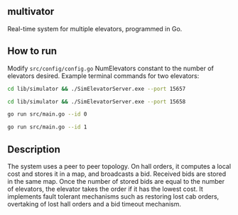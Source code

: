 ## multivator
Real-time system for multiple elevators, programmed in Go.

## How to run

Modify ```src/config/config.go``` NumElevators constant to the number of elevators desired.
Example terminal commands for two elevators:

```bash
cd lib/simulator && ./SimElevatorServer.exe --port 15657
```
```bash
cd lib/simulator && ./SimElevatorServer.exe --port 15658
```
```bash
go run src/main.go --id 0
```
```bash
go run src/main.go --id 1
```

## Description

The system uses a peer to peer topology. On hall orders, it computes a local cost and stores it in a map, and broadcasts a bid. Received bids are stored in the same map. Once the number of stored bids are equal to the number of elevators, the elevator takes the order if it has the lowest cost. It implements fault tolerant mechanisms such as restoring lost cab orders, overtaking of lost hall orders and a bid timeout mechanism.
